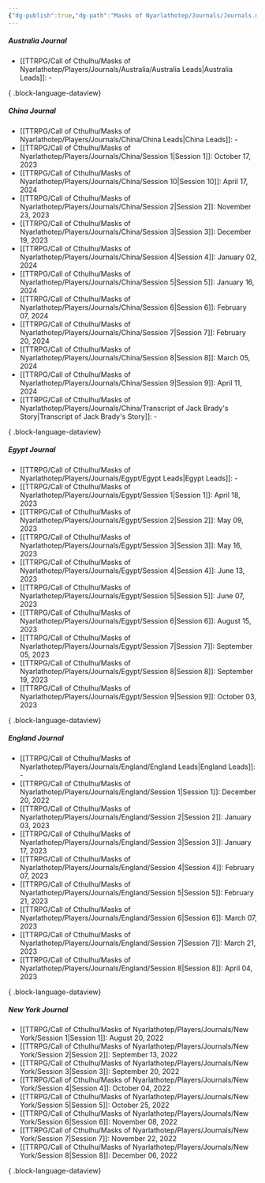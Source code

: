 ```yaml
---
{"dg-publish":true,"dg-path":"Masks of Nyarlathotep/Journals/Journals.md","dg-permalink":"masks-of-nyarlathotep/journals","permalink":"/masks-of-nyarlathotep/journals/","title":"Journal Collections","pinned":true,"tags":["TTRPG/Games/MoN"]}
---
```


##### Australia Journal
- [[TTRPG/Call of Cthulhu/Masks of Nyarlathotep/Players/Journals/Australia/Australia Leads\|Australia Leads]]: \-

{ .block-language-dataview}

##### China Journal
- [[TTRPG/Call of Cthulhu/Masks of Nyarlathotep/Players/Journals/China/China Leads\|China Leads]]: \-
- [[TTRPG/Call of Cthulhu/Masks of Nyarlathotep/Players/Journals/China/Session 1\|Session 1]]: October 17, 2023
- [[TTRPG/Call of Cthulhu/Masks of Nyarlathotep/Players/Journals/China/Session 10\|Session 10]]: April 17, 2024
- [[TTRPG/Call of Cthulhu/Masks of Nyarlathotep/Players/Journals/China/Session 2\|Session 2]]: November 23, 2023
- [[TTRPG/Call of Cthulhu/Masks of Nyarlathotep/Players/Journals/China/Session 3\|Session 3]]: December 19, 2023
- [[TTRPG/Call of Cthulhu/Masks of Nyarlathotep/Players/Journals/China/Session 4\|Session 4]]: January 02, 2024
- [[TTRPG/Call of Cthulhu/Masks of Nyarlathotep/Players/Journals/China/Session 5\|Session 5]]: January 16, 2024
- [[TTRPG/Call of Cthulhu/Masks of Nyarlathotep/Players/Journals/China/Session 6\|Session 6]]: February 07, 2024
- [[TTRPG/Call of Cthulhu/Masks of Nyarlathotep/Players/Journals/China/Session 7\|Session 7]]: February 20, 2024
- [[TTRPG/Call of Cthulhu/Masks of Nyarlathotep/Players/Journals/China/Session 8\|Session 8]]: March 05, 2024
- [[TTRPG/Call of Cthulhu/Masks of Nyarlathotep/Players/Journals/China/Session 9\|Session 9]]: April 11, 2024
- [[TTRPG/Call of Cthulhu/Masks of Nyarlathotep/Players/Journals/China/Transcript of Jack Brady's Story\|Transcript of Jack Brady's Story]]: \-

{ .block-language-dataview}

##### Egypt Journal
- [[TTRPG/Call of Cthulhu/Masks of Nyarlathotep/Players/Journals/Egypt/Egypt Leads\|Egypt Leads]]: \-
- [[TTRPG/Call of Cthulhu/Masks of Nyarlathotep/Players/Journals/Egypt/Session 1\|Session 1]]: April 18, 2023
- [[TTRPG/Call of Cthulhu/Masks of Nyarlathotep/Players/Journals/Egypt/Session 2\|Session 2]]: May 09, 2023
- [[TTRPG/Call of Cthulhu/Masks of Nyarlathotep/Players/Journals/Egypt/Session 3\|Session 3]]: May 16, 2023
- [[TTRPG/Call of Cthulhu/Masks of Nyarlathotep/Players/Journals/Egypt/Session 4\|Session 4]]: June 13, 2023
- [[TTRPG/Call of Cthulhu/Masks of Nyarlathotep/Players/Journals/Egypt/Session 5\|Session 5]]: June 07, 2023
- [[TTRPG/Call of Cthulhu/Masks of Nyarlathotep/Players/Journals/Egypt/Session 6\|Session 6]]: August 15, 2023
- [[TTRPG/Call of Cthulhu/Masks of Nyarlathotep/Players/Journals/Egypt/Session 7\|Session 7]]: September 05, 2023
- [[TTRPG/Call of Cthulhu/Masks of Nyarlathotep/Players/Journals/Egypt/Session 8\|Session 8]]: September 19, 2023
- [[TTRPG/Call of Cthulhu/Masks of Nyarlathotep/Players/Journals/Egypt/Session 9\|Session 9]]: October 03, 2023

{ .block-language-dataview}

##### England Journal
- [[TTRPG/Call of Cthulhu/Masks of Nyarlathotep/Players/Journals/England/England Leads\|England Leads]]: \-
- [[TTRPG/Call of Cthulhu/Masks of Nyarlathotep/Players/Journals/England/Session 1\|Session 1]]: December 20, 2022
- [[TTRPG/Call of Cthulhu/Masks of Nyarlathotep/Players/Journals/England/Session 2\|Session 2]]: January 03, 2023
- [[TTRPG/Call of Cthulhu/Masks of Nyarlathotep/Players/Journals/England/Session 3\|Session 3]]: January 17, 2023
- [[TTRPG/Call of Cthulhu/Masks of Nyarlathotep/Players/Journals/England/Session 4\|Session 4]]: February 07, 2023
- [[TTRPG/Call of Cthulhu/Masks of Nyarlathotep/Players/Journals/England/Session 5\|Session 5]]: February 21, 2023
- [[TTRPG/Call of Cthulhu/Masks of Nyarlathotep/Players/Journals/England/Session 6\|Session 6]]: March 07, 2023
- [[TTRPG/Call of Cthulhu/Masks of Nyarlathotep/Players/Journals/England/Session 7\|Session 7]]: March 21, 2023
- [[TTRPG/Call of Cthulhu/Masks of Nyarlathotep/Players/Journals/England/Session 8\|Session 8]]: April 04, 2023

{ .block-language-dataview}

##### New York Journal
- [[TTRPG/Call of Cthulhu/Masks of Nyarlathotep/Players/Journals/New York/Session 1\|Session 1]]: August 20, 2022
- [[TTRPG/Call of Cthulhu/Masks of Nyarlathotep/Players/Journals/New York/Session 2\|Session 2]]: September 13, 2022
- [[TTRPG/Call of Cthulhu/Masks of Nyarlathotep/Players/Journals/New York/Session 3\|Session 3]]: September 20, 2022
- [[TTRPG/Call of Cthulhu/Masks of Nyarlathotep/Players/Journals/New York/Session 4\|Session 4]]: October 04, 2022
- [[TTRPG/Call of Cthulhu/Masks of Nyarlathotep/Players/Journals/New York/Session 5\|Session 5]]: October 25, 2022
- [[TTRPG/Call of Cthulhu/Masks of Nyarlathotep/Players/Journals/New York/Session 6\|Session 6]]: November 08, 2022
- [[TTRPG/Call of Cthulhu/Masks of Nyarlathotep/Players/Journals/New York/Session 7\|Session 7]]: November 22, 2022
- [[TTRPG/Call of Cthulhu/Masks of Nyarlathotep/Players/Journals/New York/Session 8\|Session 8]]: December 06, 2022

{ .block-language-dataview}




